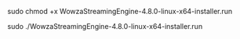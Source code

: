 sudo chmod +x WowzaStreamingEngine-4.8.0-linux-x64-installer.run

sudo ./WowzaStreamingEngine-4.8.0-linux-x64-installer.run
